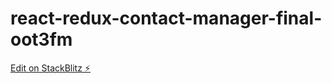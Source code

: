 # react-redux-contact-manager-final-oot3fm

[Edit on StackBlitz ⚡️](https://stackblitz.com/edit/react-redux-contact-manager-final-oot3fm)